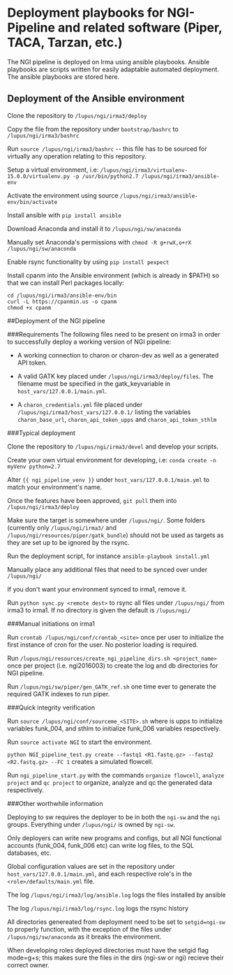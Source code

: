 # Deployment playbooks for NGI-Pipeline and related software (Piper, TACA, Tarzan, etc.) 

The NGI pipeline is deployed on Irma using ansible playbooks. Ansible playbooks are scripts written for easily adaptable automated deployment. The ansible playbooks are stored here.

## Deployment of the Ansible environment

Clone the repository to `/lupus/ngi/irma3/deploy`

Copy the file from the repository under `bootstrap/bashrc` to `/lupus/ngi/irma3/bashrc` 

Run `source /lupus/ngi/irma3/bashrc` -- this file has to be sourced for virtually any operation relating to this repository.

Setup a virtual environment, i.e: `/lupus/ngi/irma3/virtualenv-15.0.0/virtualenv.py -p /usr/bin/python2.7 /lupus/ngi/irma3/ansible-env`

Activate the environment using source `/lupus/ngi/irma3/ansible-env/bin/activate`

Install ansible with `pip install ansible`

Download Anaconda and install it to `/lupus/ngi/sw/anaconda`

Manually set Anaconda's permissions with `chmod -R g+rwX,o+rX /lupus/ngi/sw/anaconda`

Enable rsync functionality by using `pip install pexpect`

Install cpanm into the Ansible environment (which is already in $PATH) so that we can install Perl packages locally: 

```
cd /lupus/ngi/irma3/ansible-env/bin
curl -L https://cpanmin.us -o cpanm
chmod +x cpanm
```

##Deployment of the NGI pipeline

###Requirements
The following files need to be present on irma3 in order to successfully deploy a working version of NGI pipeline:

- A working connection to charon or charon-dev as well as a generated API token. 

- A valid GATK key placed under `/lupus/ngi/irma3/deploy/files`. The filename must be specified in the gatk_keyvariable in `host_vars/127.0.0.1/main.yml`. 

- A `charon_credentials.yml` file placed under `/lupus/ngi/irma3/host_vars/127.0.0.1/` listing the variables `charon_base_url`, `charon_api_token_upps` and `charon_api_token_sthlm`

###Typical deployment

Clone the repository to `/lupus/ngi/irma3/devel` and develop your scripts.

Create your own virtual environment for developing, i.e: `conda create -n myVenv python=2.7`

Alter `{{ ngi_pipeline_venv }}` under `host_vars/127.0.0.1/main.yml` to match your environment's name.

Once the features have been approved, `git pull` them into `/lupus/ngi/irma3/deploy`

Make sure the target is somewhere under `/lupus/ngi/`. Some folders (currently only `/lupus/ngi/irma3/` and 
`/lupus/ngi/resources/piper/gatk_bundle`) should not be used as targets as they are set up to be ignored by the rsync.

Run the deployment script, for instance `ansible-playbook install.yml`

Manually place any additional files that need to be synced over under `/lupus/ngi/`

If you don't want your environment synced to irma1, remove it.

Run `python sync.py <remote dest>` to rsync all files under `/lupus/ngi/` from irma3 to irma1. If no directory is given the default is `/lupus/ngi/`

###Manual initiations on irma1

Run `crontab /lupus/ngi/conf/crontab_<site>` once per user to initialize the first instance of cron for the user. No posterior loading is required.

Run `/lupus/ngi/resources/create_ngi_pipeline_dirs.sh <project_name>` once per project (i.e. ngi2016003) to create the log and db directories for NGI pipeline.

Run `/lupus/ngi/sw/piper/gen_GATK_ref.sh` one time ever to generate the required GATK indexes to run piper.

###Quick integrity verification

Run `source /lupus/ngi/conf/sourceme_<SITE>.sh` where <site> is upps to initialize variables funk_004, and sthlm to initialize funk_006 variables respectively.

Run `source activate NGI` to start the environment.

`python NGI_pipeline_test.py create --fastq1 <R1.fastq.gz> --fastq2 <R2.fastq.gz> --FC 1` creates a simulated flowcell.

Run `ngi_pipeline_start.py` with the commands `organize flowcell`, `analyze project` and `qc project` to organize, analyze and qc the generated data respectively.

###Other worthwhile information

Deploying to sw requires the deployer to be in both the `ngi-sw` and the `ngi` groups. Everything under `/lupus/ngi/` is owned by `ngi-sw`.

Only deployers can write new programs and configs, but all NGI functional accounts (funk_004, funk_006 etc) can write log files, to the SQL databases, etc.

Global configuration values are set in the repository under `host_vars/127.0.0.1/main.yml`, and each respective role's in the `<role>/defaults/main.yml` file. 

The log `/lupus/ngi/irma3/log/ansible.log` logs the files installed by ansible

The log `/lupus/ngi/irma3/log/rsync.log` logs the rsync history

All directories genereated from deployment need to be set to `setgid=ngi-sw` to properly function, with the exception of the files under `/lupus/ngi/sw/anaconda` as it breaks the environment.

When developing roles deployed directories must have the setgid flag mode=g+s; this makes sure the files in the dirs (ngi-sw or ngi) recieve their correct owner.
